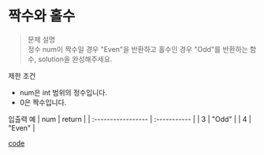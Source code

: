 # 짝수와 홀수

>문제 설명<br>
정수 num이 짝수일 경우 "Even"을 반환하고 홀수인 경우 "Odd"를 반환하는 함수, solution을 완성해주세요.

제한 조건
- num은 int 범위의 정수입니다.
- 0은 짝수입니다.

입출력 예
| num | return | 
| :----------------- | :-----------  | 
| 3 | "Odd" |
| 4 | "Even" |

[code](https://github.com/JiHoonAHN/CodingTest/blob/main/Programmers/1Level/explain/Code/%EC%A7%9D%EC%88%98%EC%99%80%20%ED%99%80%EC%88%98.swift)